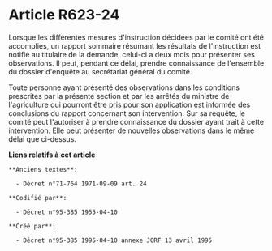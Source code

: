 # Article R623-24

Lorsque les différentes mesures d'instruction décidées par le comité ont été accomplies, un rapport sommaire résumant les
résultats de l'instruction est notifié au titulaire de la demande, celui-ci a deux mois pour présenter ses observations. Il
peut, pendant ce délai, prendre connaissance de l'ensemble du dossier d'enquête au secrétariat général du comité.

Toute personne ayant présenté des observations dans les conditions prescrites par la présente section et par les arrêtés du
ministre de l'agriculture qui pourront être pris pour son application est informée des conclusions du rapport concernant son
intervention. Sur sa requête, le comité peut l'autoriser à prendre connaissance du dossier ayant trait à cette intervention.
Elle peut présenter de nouvelles observations dans le même délai que ci-dessus.

**Liens relatifs à cet article**

	**Anciens textes**:

	  - Décret n°71-764 1971-09-09 art. 24

	**Codifié par**:

	  - Décret n°95-385 1955-04-10

	**Créé par**:

	  - Décret n°95-385 1995-04-10 annexe JORF 13 avril 1995
